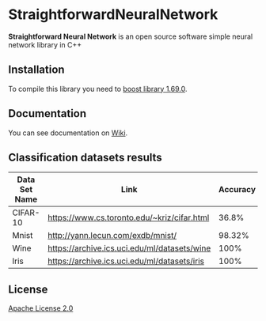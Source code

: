 # StraightforwardNeuralNetwork
**Straightforward Neural Network** is an open source software simple neural network library in C++

## Installation

To compile this library you need to [boost library 1.69.0](https://github.com/boostorg/boost/releases/tag/boost-1.69.0).

## Documentation

You can see documentation on [Wiki](https://github.com/MatthieuHernandez/StraightforwardNeuralNetwork/wiki).

## Classification datasets results
|__Data Set Name__|__Link__|__Accuracy__| Number of Neurones |
|-----------------|--------|------------|--------------------|
| CIFAR-10 | https://www.cs.toronto.edu/~kriz/cifar.html |36.8%| 230 |
| Mnist | http://yann.lecun.com/exdb/mnist/ | 98.32% | 230 |
| Wine | https://archive.ics.uci.edu/ml/datasets/wine | 100% | 28 |
| Iris | https://archive.ics.uci.edu/ml/datasets/iris | 100% | 12 |

## License

[Apache License 2.0](LICENSE)
